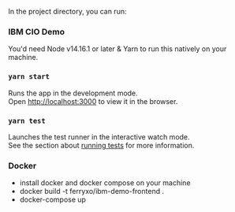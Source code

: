 In the project directory, you can run:

### IBM CIO Demo

You'd need Node v14.16.1 or later & Yarn to run this natively on your machine.

### `yarn start`

Runs the app in the development mode.\
Open [http://localhost:3000](http://localhost:3000) to view it in the browser.

### `yarn test`

Launches the test runner in the interactive watch mode.\
See the section about [running tests](https://facebook.github.io/create-react-app/docs/running-tests) for more information.

### Docker
- install docker and docker compose on your machine
- docker build -t ferryxo/ibm-demo-frontend .
- docker-compose up
